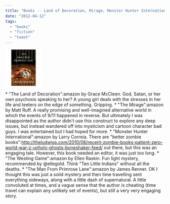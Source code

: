 ```yaml
---
title: "Books -- Land of Decoration, Mirage, Monster Hunter International, Westing Game, Man from Primrose Lane"
date: "2012-04-12"
tags: 
  - "books"
  - "fiction"
  - "tweet"
---
```


[![](images/primrose.jpg "primrose")](http://theludwigs.com/wp-content/uploads/2012/04/primrose.jpg)

\* "The Land of Decoration":amazon by Grace McCleen. God, Satan, or her own psychosis speaking to her? A young girl deals with the stresses in her life and teeters on the edge of something. Gripping. \* "The Mirage":amazon by Matt Ruff. A really promising and well-imagined alternative world in which the events of 9/11 happened in reverse. But ultimately I was disappointed as the author didn't use this construct to explore any deep issues, but instead wandered off into mysticism and cartoon character bad guys. I was entertained but I had hoped for more. \* "Monster Hunter International":amazon by Larry Correia. There are "better zombie books":http://theludwigs.com/2010/06/recent-zombie-books-patient-zero-world-war-z-unholy-ghosts-boneshaker-feed/ out there, but this was an engaging tale. However, this book needed an editor, it was just too long. \* "The Westing Game":amazon by Ellen Raskin. Fun light mystery, recommended by @ellegold. Think "Ten Little Indians" without all the deaths. \* "The Man From Primrose Lane":amazon by James Renner. OK I thought this was just a solid mystery and then time travelling sent everything sideways, along with a little dash of supernatural. A little convoluted at times, and a vague sense that the author is cheating (time travel can explain any unlikely set of events), but still a very very engaging story.

